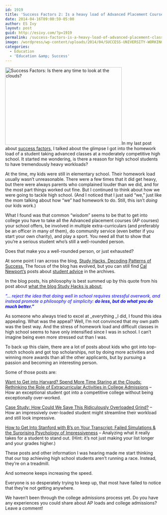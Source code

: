 ```yaml
---
id: 1919
title: 'Success Factors 2: Is a heavy load of Advanced Placement Courses the Best Path to Success?'
date: 2014-04-16T09:00:59-05:00
author: ES Ivy
layout: post
guid: http://esivy.com/?p=1919
permalink: /success-factors-is-a-heavy-load-of-advanced-placement-classes-the-best-path-to-success/
image: /wordpress/wp-content/uploads/2014/04/SUCCESS-UNIVERSITY-WORKING-COPY.jpg
categories:
  - Education
  - 'Education &amp; Success'
---
```

<img class="alignleft size-full wp-image-2035" src="http://esivy.com/wordpress/wp-content/uploads/2014/04/Sunray_clouds-375x250.jpg" alt="Success Factors: Is there any time to look at the clouds?" width="375" height="250" srcset="https://esivy.com/wordpress/wp-content/uploads/2014/04/Sunray_clouds-375x250.jpg 375w, https://esivy.com/wordpress/wp-content/uploads/2014/04/Sunray_clouds-375x250-300x200.jpg 300w" sizes="(max-width: 375px) 100vw, 375px" />In my last post about <a title="success factors 1" href="http://esivy.com/?p=1903" target="_blank">success factors,</a> I talked about the glimpse I got into the homework load of a student taking advanced classes at a moderately competitive high school. It started me wondering, is there a reason for high school students to have tremendously heavy workloads?

At the time, my kids were still in elementary school. Their homework load usually wasn&#8217;t unreasonable. There were a few times that it did get heavy, but there were always parents who complained louder than we did, and for the most part things worked out fine. But I continued to think about how we were going to tackle high school. (And I noticed that I just said &#8220;we,&#8221; just like the mom talking about how &#8220;we&#8221; had homework to do. Still, this isn&#8217;t _doing_ our kids work.)<!--more-->

What I found was that common &#8220;wisdom&#8221; seems to be that to get into college you have to take all the Advanced placement courses (AP courses) your school offers, be involved in multiple extra-curriculars (and preferably be an officer in many of them), do community service (even better if you start your own charity), and play a sport. You need all that to show that you&#8217;re a serious student who&#8217;s still a well-rounded person.

Does that make you a well-rounded person, or just exhausted?

At some point I ran across the blog, <a title="Study Hacks" href="http://calnewport.com/blog/" target="_blank">Study Hacks, Decoding Patterns of Success.</a> The focus of the blog has evolved, but you can still find <a href="http://calnewport.com/about/" target="_blank">Cal Newport&#8217;s</a> posts about <a href="http://calnewport.com/blog/archive/" target="_blank">student advice</a> in the archives.

In the blog posts, his philosophy is best summed up by this quote from his post about <a title="study hacks about" href="http://calnewport.com/blog/about/" target="_blank">what the blog Study Hacks is about:</a>

_<span style="color: #0000ff;">&#8220;&#8230; reject the idea that doing well in school requires stressful overwork, and instead promote a philosophy of simplicity: <strong>do less, but do what you do much better.&#8221;</strong></span>_

As someone who always tried to excel at _everything _I did, I found this idea appealing. What was the appeal? Well, I&#8217;m not convinced that my own path was the best way. And the stress of homework load and difficult classes in high school seems to have only intensified since I was in school. I can&#8217;t imagine being even more stressed out than I was.

To back up this claim, there are a lot of posts about kids who got into top-notch schools and got top scholarships, not by doing more activities and winning more awards than all the other applicants, but by pursuing a passion and becoming an interesting person.

Some of those posts are:

<a title="Rethinking the role of extracurricular activities for getting into college" href="http://calnewport.com/blog/2010/02/18/want-to-get-into-harvard-spend-more-time-staring-at-the-clouds-rethinking-the-role-of-extracurricular-activities-in-college-admissions/" target="_blank">Want to Get into Harvard? Spend More Time Staring at the Clouds: Rethinking the Role of Extracurricular Activities in College Admissions</a> &#8211; How an exceptional student got into a competitive college without being exceptionally over-worked.

<a href="Case Study: How Could We Save This Ridiculously Overloaded Grind?" target="_blank">Case Study: How Could We Save This Ridiculously Overloaded Grind?</a> &#8211; How an impressively over-loaded student might streamline their workload and still look impressive.

<a href="http://calnewport.com/blog/2010/03/26/how-to-get-into-stanford-with-bs-on-your-transcript-failed-simulations-the-surprising-psychology-of-impressiveness/" target="_blank">How to Get Into Stanford with B’s on Your Transcript: Failed Simulations & the Surprising Psychology of Impressiveness</a> &#8211; Analyzing what it really takes for a student to stand out. (Hint: it&#8217;s not just making your list longer and your grades higher.)

These posts and other information I was hearing made me start thinking that our top achieving high school students aren&#8217;t running a race. Instead, they&#8217;re on a treadmill.

And someone keeps increasing the speed.

Everyone is so desperately trying to keep up, that most have failed to notice that they&#8217;re not getting anywhere.

We haven&#8217;t been through the college admissions process yet. Do you have any experiences you could share about AP loads and college admissions? Leave a comment!